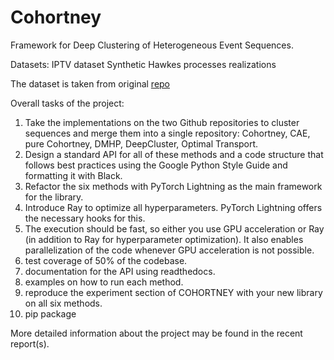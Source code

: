 # Cohortney

Framework for Deep Clustering of Heterogeneous Event Sequences.

Datasets:
IPTV dataset
Synthetic Hawkes processes realizations

The dataset is taken from original [repo](https://github.com/VladislavZh/pp_clustering)


Overall tasks of the project:
1. Take the implementations on the two Github repositories to cluster sequences and merge them into a single repository: Cohortney, CAE, pure Cohortney, DMHP, DeepCluster, Optimal Transport.
2. Design a standard API for all of these methods and a code structure that follows best practices using the Google Python Style Guide and formatting it with Black.
3. Refactor the six methods with PyTorch Lightning as the main framework for the library.
4. Introduce Ray to optimize all hyperparameters. PyTorch Lightning offers the necessary hooks for this.
5. The execution should be fast, so either you use GPU acceleration or Ray (in addition to Ray for hyperparameter optimization). It also enables parallelization of the code whenever GPU acceleration is not possible.
6. test coverage of 50% of the codebase.
7. documentation for the API using readthedocs.
8. examples on how to run each method.
9. reproduce the experiment section of COHORTNEY with your new library on all six methods.
10. pip package

More detailed information about the project may be found in the recent report(s).
